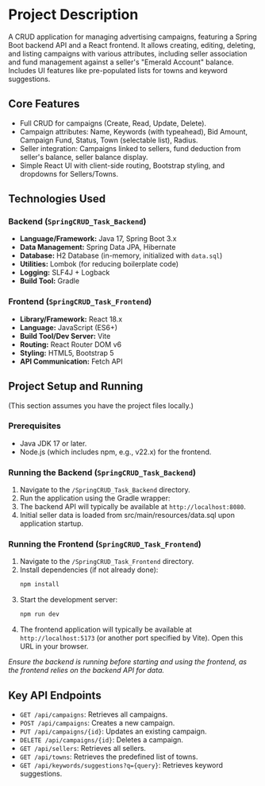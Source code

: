# Project Description

A CRUD application for managing advertising campaigns, featuring a Spring Boot backend API and a React frontend. It allows creating, editing, deleting, and listing campaigns with various attributes, including seller association and fund management against a seller's "Emerald Account" balance. Includes UI features like pre-populated lists for towns and keyword suggestions.

## Core Features

* Full CRUD for campaigns (Create, Read, Update, Delete).
* Campaign attributes: Name, Keywords (with typeahead), Bid Amount, Campaign Fund, Status, Town (selectable list), Radius.
* Seller integration: Campaigns linked to sellers, fund deduction from seller's balance, seller balance display.
* Simple React UI with client-side routing, Bootstrap styling, and dropdowns for Sellers/Towns.

## Technologies Used

### Backend (`SpringCRUD_Task_Backend`)
* **Language/Framework:** Java 17, Spring Boot 3.x
* **Data Management:** Spring Data JPA, Hibernate
* **Database:** H2 Database (in-memory, initialized with `data.sql`)
* **Utilities:** Lombok (for reducing boilerplate code)
* **Logging:** SLF4J + Logback
* **Build Tool:** Gradle

### Frontend (`SpringCRUD_Task_Frontend`)
* **Library/Framework:** React 18.x
* **Language:** JavaScript (ES6+)
* **Build Tool/Dev Server:** Vite
* **Routing:** React Router DOM v6
* **Styling:** HTML5, Bootstrap 5
* **API Communication:** Fetch API

## Project Setup and Running

(This section assumes you have the project files locally.)

### Prerequisites
* Java JDK 17 or later.
* Node.js (which includes npm, e.g., v22.x) for the frontend.

### Running the Backend (`SpringCRUD_Task_Backend`)
1.  Navigate to the `/SpringCRUD_Task_Backend` directory.
2.  Run the application using the Gradle wrapper:
3.  The backend API will typically be available at `http://localhost:8080`.
4.  Initial seller data is loaded from src/main/resources/data.sql upon application startup.

### Running the Frontend (`SpringCRUD_Task_Frontend`)
1.  Navigate to the `/SpringCRUD_Task_Frontend` directory.
2.  Install dependencies (if not already done):
    ```bash
    npm install
    ```
3.  Start the development server:
    ```bash
    npm run dev
    ```
4.  The frontend application will typically be available at `http://localhost:5173` (or another port specified by Vite). Open this URL in your browser.

*Ensure the backend is running before starting and using the frontend, as the frontend relies on the backend API for data.*

## Key API Endpoints

* `GET /api/campaigns`: Retrieves all campaigns.
* `POST /api/campaigns`: Creates a new campaign.
* `PUT /api/campaigns/{id}`: Updates an existing campaign.
* `DELETE /api/campaigns/{id}`: Deletes a campaign.
* `GET /api/sellers`: Retrieves all sellers.
* `GET /api/towns`: Retrieves the predefined list of towns.
* `GET /api/keywords/suggestions?q={query}`: Retrieves keyword suggestions.